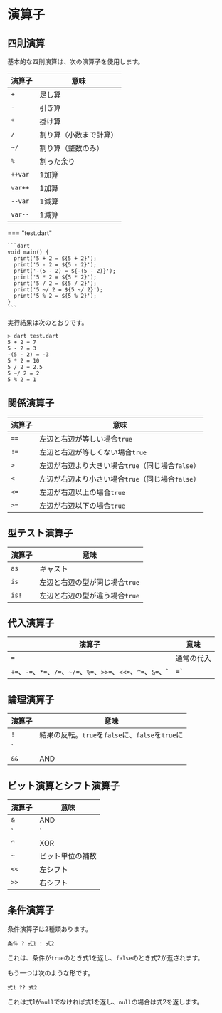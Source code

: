 # 演算子

## 四則演算

基本的な四則演算は、次の演算子を使用します。

| 演算子 | 意味 |
|-|-|
| `+` | 足し算 |
| `-` | 引き算 |
| `*` | 掛け算 |
| `/` | 割り算（小数まで計算） |
| `~/` | 割り算（整数のみ） |
| `%` | 割った余り |
| `++var` | 1加算 |
| `var++` | 1加算 |
| `--var` | 1減算 |
| `var--` | 1減算 |

=== "test.dart"

    ```dart
    void main() {
      print('5 + 2 = ${5 + 2}');
      print('5 - 2 = ${5 - 2}');
      print('-(5 - 2) = ${-(5 - 2)}');
      print('5 * 2 = ${5 * 2}');
      print('5 / 2 = ${5 / 2}');
      print('5 ~/ 2 = ${5 ~/ 2}');
      print('5 % 2 = ${5 % 2}');
    }
    ```

実行結果は次のとおりです。

```
> dart test.dart
5 + 2 = 7
5 - 2 = 3
-(5 - 2) = -3
5 * 2 = 10
5 / 2 = 2.5
5 ~/ 2 = 2
5 % 2 = 1
```

## 関係演算子

| 演算子 | 意味 |
|-|-|
| `==` | 左辺と右辺が等しい場合`true` |
| `!=` | 左辺と右辺が等しくない場合`true` |
| `>` | 左辺が右辺より大きい場合`true`（同じ場合`false`） |
| `<` | 左辺が右辺より小さい場合`true`（同じ場合`false`） |
| `<=` | 左辺が右辺以上の場合`true` |
| `>=` | 左辺が右辺以下の場合`true` |

## 型テスト演算子

| 演算子 | 意味 |
|-|-|
| `as` | キャスト |
| `is` | 左辺と右辺の型が同じ場合`true` |
| `is!` | 左辺と右辺の型が違う場合`true` |

## 代入演算子

| 演算子 | 意味 |
|-|-|
| `=` | 通常の代入 |
| `+=`、`-=`、`*=`、`/=`、`~/=`、`%=`、`>>=`、`<<=`、`^=`、`&=`、`|=` | `a op= b`は`a = a op b` |

## 論理演算子

| 演算子 | 意味 |
|-|-|
| `!` | 結果の反転。`true`を`false`に、`false`を`true`に |
| `||` | OR |
| `&&` | AND |

## ビット演算とシフト演算子

| 演算子 | 意味 |
|-|-|
| `&` |  AND |
| `|` | OR |
| `^` | XOR |
| `~` | ビット単位の補数 |
| `<<` | 左シフト |
| `>>` | 右シフト |

## 条件演算子

条件演算子は2種類あります。

```
条件 ? 式1 : 式2
```

これは、条件が`true`のとき式1を返し、`false`のとき式2が返されます。

もう一つは次のような形です。

```
式1 ?? 式2
```

これは式1が`null`でなければ式1を返し、`null`の場合は式2を返します。
